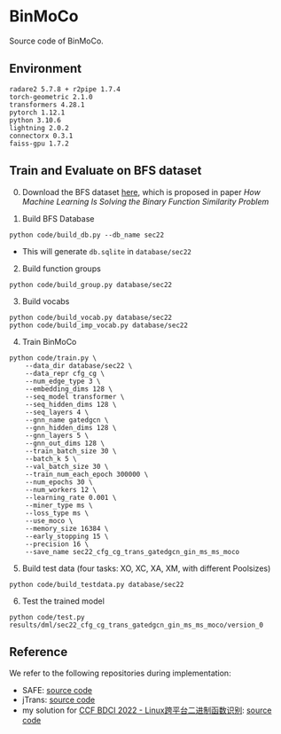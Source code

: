 # BinMoCo
Source code of BinMoCo.

## Environment
```
radare2 5.7.8 + r2pipe 1.7.4
torch-geometric 2.1.0
transformers 4.28.1
pytorch 1.12.1
python 3.10.6
lightning 2.0.2
connectorx 0.3.1
faiss-gpu 1.7.2
```

## Train and Evaluate on BFS dataset

0. Download the BFS dataset [here]((https://drive.google.com/drive/folders/1uqZb0geb4CgDe9XEczZhNcyfBQM1TusG)), which is proposed in paper *How Machine Learning Is Solving the Binary Function Similarity Problem*


1. Build BFS Database

```
python code/build_db.py --db_name sec22
```

- This will generate `db.sqlite` in `database/sec22`

2. Build function groups

```
python code/build_group.py database/sec22
```

3. Build vocabs

```
python code/build_vocab.py database/sec22
python code/build_imp_vocab.py database/sec22
```

4. Train BinMoCo

```
python code/train.py \
    --data_dir database/sec22 \
    --data_repr cfg_cg \
    --num_edge_type 3 \
    --embedding_dims 128 \
    --seq_model transformer \
    --seq_hidden_dims 128 \
    --seq_layers 4 \
    --gnn_name gatedgcn \
    --gnn_hidden_dims 128 \
    --gnn_layers 5 \
    --gnn_out_dims 128 \
    --train_batch_size 30 \
    --batch_k 5 \
    --val_batch_size 30 \
    --train_num_each_epoch 300000 \
    --num_epochs 30 \
    --num_workers 12 \
    --learning_rate 0.001 \
    --miner_type ms \
    --loss_type ms \
    --use_moco \
    --memory_size 16384 \
    --early_stopping 15 \
    --precision 16 \
    --save_name sec22_cfg_cg_trans_gatedgcn_gin_ms_ms_moco
```

5. Build test data (four tasks: XO, XC, XA, XM, with different Poolsizes)

```
python code/build_testdata.py database/sec22
```

6. Test the trained model

```
python code/test.py results/dml/sec22_cfg_cg_trans_gatedgcn_gin_ms_ms_moco/version_0
```


## Reference
We refer to the following repositories during implementation:

- SAFE: [source code](https://github.com/gadiluna/SAFE)
- jTrans: [source code](https://github.com/vul337/jTrans)
- my solution for [CCF BDCI 2022 - Linux跨平台二进制函数识别](https://datafountain.cn/competitions/593): [source code](https://github.com/Bowen-n/bcsd_ms)

